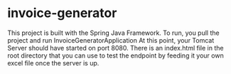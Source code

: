 # invoice-generator
This project is built with the Spring Java Framework.
To run, you pull the project and run InvoiceGeneratorApplication
At this point, your Tomcat Server should have started on port 8080.
There is an index.html file in the root directory that you can use to test the endpoint by feeding it your own excel file once the server is up.
